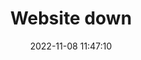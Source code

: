 ---
title: Website down
date: 2022-11-08 11:47:10
resolved: false
resolvedWhen: 
severity: down
affected:
  - Website
section: issue
---